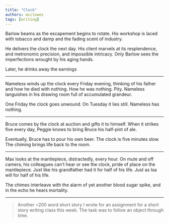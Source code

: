 ```yaml
---
title: "Clock"
authors: mcclowes
tags: [writing]
---
```


Barlow beams as the escapement begins to rotate. His workshop is laced with tobacco and damp and the fading scent of industry. 

<!--truncate-->

He delivers the clock the next day. His client marvels at its resplendence, and metronomic precision, and impossible intricacy. Only Barlow sees the imperfections wrought by his aging hands. 

Later, he drinks away the earnings

---

Nameless winds up the clock every Friday evening, thinking of his father and how he died with nothing. How he was nothing. Pity. Nameless languishes in his drawing room full of accumulated grandeur.

One Friday the clock goes unwound. On Tuesday it lies still. Nameless has nothing.

---

Bruce comes by the clock at auction and gifts it to himself. When it strikes five every day, Peggie knows to bring Bruce his half-pint of ale. 

Eventually, Bruce has to pour his own beer. The clock is five minutes slow. The chiming brings life back to the room.

---

Max looks at the mantlepiece, distractedly, every hour. On mute and off camera, his colleagues can’t hear or see the clock, pride of place on the mantlepiece. Just like his grandfather had it for half of his life. Just as Isa will for half of his life.

The chimes interleave with the alarm of yet another blood sugar spike, and in the echo he hears mortality.

---

> Another ~200 word short story I wrote for an assignment for a short story writing class this week. The task was to follow an object through time.